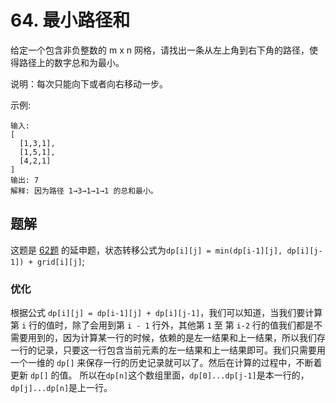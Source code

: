 # 64. 最小路径和

给定一个包含非负整数的 m x n 网格，请找出一条从左上角到右下角的路径，使得路径上的数字总和为最小。

说明：每次只能向下或者向右移动一步。

示例:
```
输入:
[
  [1,3,1],
  [1,5,1],
  [4,2,1]
]
输出: 7
解释: 因为路径 1→3→1→1→1 的总和最小。
```

## 题解

这题是 [62题](62-unique-paths.md) 的延申题，状态转移公式为`dp[i][j] = min(dp[i-1][j], dp[i][j-1]) + grid[i][j]`;

### 优化

根据公式 `dp[i][j] = dp[i-1][j] + dp[i][j-1]`，我们可以知道，当我们要计算第 `i` 行的值时，除了会用到第 `i - 1` 行外，其他第 `1` 至 第 `i-2` 行的值我们都是不需要用到的，因为计算某一行的时候，依赖的是左一结果和上一结果，所以我们存一行的记录，只要这一行包含当前元素的左一结果和上一结果即可。我们只需要用一个一维的 `dp[]` 来保存一行的历史记录就可以了。然后在计算的过程中，不断着更新 `dp[]` 的值。
所以在`dp[n]`这个数组里面，`dp[0]...dp[j-1]`是本一行的，`dp[j]...dp[n]`是上一行。
